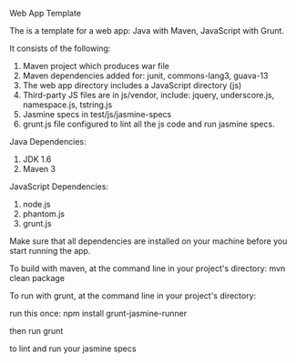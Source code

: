 Web App Template

The is a template for a web app: Java with Maven, JavaScript with Grunt.

It consists of the following:
1. Maven project which produces war file
2. Maven dependencies added for: junit, commons-lang3, guava-13
3. The web app directory includes a JavaScript directory (js)
4. Third-party JS files are in js/vendor, include: jquery, underscore.js, namespace.js, tstring.js
5. Jasmine specs in test/js/jasmine-specs
6. grunt.js file configured to lint all the js code and run jasmine specs.

Java Dependencies:
1. JDK 1.6
2. Maven 3

JavaScript Dependencies:
1. node.js
2. phantom.js
3. grunt.js

Make sure that all dependencies are installed on your machine before you start running the app.

To build with maven, at the command line in your project's directory:
mvn clean package

To run with grunt, at the command line in your project's directory:

run this once: npm install grunt-jasmine-runner

then run
grunt

to lint and run your jasmine specs



